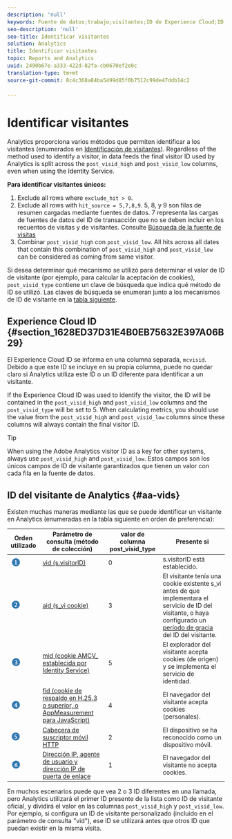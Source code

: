 ```yaml
---
description: 'null'
keywords: Fuente de datos;trabajo;visitantes;ID de Experience Cloud;ID de visitante de Analytics;identificar
seo-description: 'null'
seo-title: Identificar visitantes
solution: Analytics
title: Identificar visitantes
topic: Reports and Analytics
uuid: 2490b67e-a333-422d-82fa-cb0670ef2e0c
translation-type: tm+mt
source-git-commit: 8c4c368a84ba5499d85f0b7512c99de47ddb14c2

---
```



# Identificar visitantes

Analytics proporciona varios métodos que permiten identificar a los visitantes (enumerados en [Identificación de visitantes](/help/export/analytics-data-feed/c-df-contents/datafeeds-visid.md)). Regardless of the method used to identify a visitor, in data feeds the final visitor ID used by Analytics is split across the `post_visid_high` and `post_visid_low` columns, even when using the Identity Service.

**Para identificar visitantes únicos:**

1. Exclude all rows where `exclude_hit > 0`.
1. Exclude all rows with `hit_source = 5,7,8,9`. 5, 8, y 9 son filas de resumen cargadas mediante fuentes de datos. 7 representa las cargas de fuentes de datos del ID de transacción que no se deben incluir en los recuentos de visitas y de visitantes. Consulte [Búsqueda de la fuente de visitas](/help/export/analytics-data-feed/c-df-contents/datafeeds-hit-source.md)
1. Combinar `post_visid_high` con `post_visid_low`. All hits across all dates that contain this combination of `post_visid_high` and `post_visid_low` can be considered as coming from same visitor.

Si desea determinar qué mecanismo se utilizó para determinar el valor de ID de visitante (por ejemplo, para calcular la aceptación de cookies), `post_visid_type` contiene un clave de búsqueda que indica qué método de ID se utilizó. Las claves de búsqueda se enumeran junto a los mecanismos de ID de visitante en la [tabla siguiente](/help/export/analytics-data-feed/c-df-contents/datafeeds-visid.md#aa-vids).

## Experience Cloud ID {#section_1628ED37D31E4B0EB75632E397A06B29}

El Experience Cloud ID se informa en una columna separada, `mcvisid`. Debido a que este ID se incluye en su propia columna, puede no quedar claro si Analytics utiliza este ID o un ID diferente para identificar a un visitante.

If the Experience Cloud ID was used to identify the visitor, the ID will be contained in the `post_visid_high` and `post_visid_low` columns and the `post_visid_type` will be set to 5. When calculating metrics, you should use the value from the `post_visid_high` and `post_visid_low` columns since these columns will always contain the final visitor ID.

>[!TIP]
>
> When using the Adobe Analytics visitor ID as a key for other systems, always use `post_visid_high` and `post_visid_low`. Estos campos son los únicos campos de ID de visitante garantizados que tienen un valor con cada fila en la fuente de datos.

## ID del visitante de Analytics {#aa-vids}

Existen muchas maneras mediante las que se puede identificar un visitante en Analytics (enumeradas en la tabla siguiente en orden de preferencia):

| Orden utilizado | Parámetro de consulta (método de colección) | valor de columna post_visid_type | Presente si |
|---|---|---|---|
| ![](assets/step1_icon.png) | [vid (s.visitorID)](https://marketing.adobe.com/resources/help/en_US/sc/implement/visid_custom.html) | 0 | s.visitorID está establecido. |
| ![](assets/step2_icon.png) | [aid (s_vi cookie)](https://marketing.adobe.com/resources/help/en_US/sc/implement/visid_analytics.html) | 3 | El visitante tenía una cookie existente s_vi antes de que implementara el servicio de ID del visitante, o haya configurado un [período de gracia](https://marketing.adobe.com/resources/help/en_US/mcvid/mcvid_grace_period.html) del ID del visitante. |
| ![](assets/step3_icon.png) | [mid (cookie AMCV_ establecida por Identity Service)](https://marketing.adobe.com/resources/help/en_US/mcvid/) | 5 | El explorador del visitante acepta cookies (de origen) y se implementa el servicio de identidad. |
| ![](assets/step4_icon.png) | [fid (cookie de respaldo en H.25.3 o superior, o AppMeasurement para JavaScript)](https://marketing.adobe.com/resources/help/en_US/sc/implement/visid_fallback.html) | 4 | El navegador del visitante acepta cookies (personales). |
| ![](assets/step5_icon.png) | [Cabecera de suscriptor móvil HTTP](https://marketing.adobe.com/resources/help/en_US/sc/implement/visid_mobile.html) | 2 | El dispositivo se ha reconocido como un dispositivo móvil. |
| ![](assets/step6_icon.png) | [Dirección IP, agente de usuario y dirección IP de puerta de enlace](https://marketing.adobe.com/resources/help/en_US/sc/implement/visid_fallback.html) | 1 | El navegador del visitante no acepta cookies. |

En muchos escenarios puede que vea 2 o 3 ID diferentes en una llamada, pero Analytics utilizará el primer ID presente de la lista como ID de visitante oficial, y dividirá el valor en las columnas `post_visid_high` y `post_visid_low`. Por ejemplo, si configura un ID de visitante personalizado (incluido en el parámetro de consulta "vid"), ese ID se utilizará antes que otros ID que puedan existir en la misma visita.
